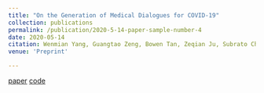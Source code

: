 ```yaml
---
title: "On the Generation of Medical Dialogues for COVID-19"
collection: publications
permalink: /publication/2020-5-14-paper-sample-number-4
date: 2020-05-14
citation: Wenmian Yang, Guangtao Zeng, Bowen Tan, Zeqian Ju, Subrato Chakravorty, Xuehai He, Shu Chen, <u>Xingyi Yang</u>, Qingyang Wu, Zhou Yu, Eric Xing, Pengtao Xie
venue: 'Preprint'

---
```

[paper](https://arxiv.org/abs/2005.05442) [code](https://github.com/UCSD-AI4H/COVID-Dialogue)
